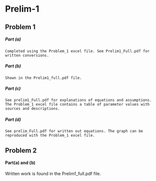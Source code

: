 # Prelim-1

## Problem 1
##### Part (a)
    Completed using the Problem_1 excel file. See Prelim1_Full.pdf for written conversions. 
##### Part (b) 
    Shown in the Prelim1_full.pdf file. 
##### Part (c)
    See prelim1_Full.pdf for explanations of equations and assumptions. The Problem_1 excel file contains a table of parameter values with     sources and descriptions.
##### Part (d)
    See prelim_Full.pdf for written out equations. The graph can be reproduced with the Problem_1 excel file. 
    
## Problem 2
#### Part(a) and (b)
Written work is found in the Prelim1_full.pdf file. 
    
